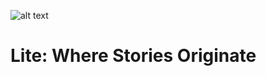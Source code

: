 ![alt text](https://www.freelogodesign.org/file/app/client/thumb/09839970-8b55-4c6a-ac20-28d609e20871_200x200.png?1615604135722)

# Lite: Where Stories Originate
